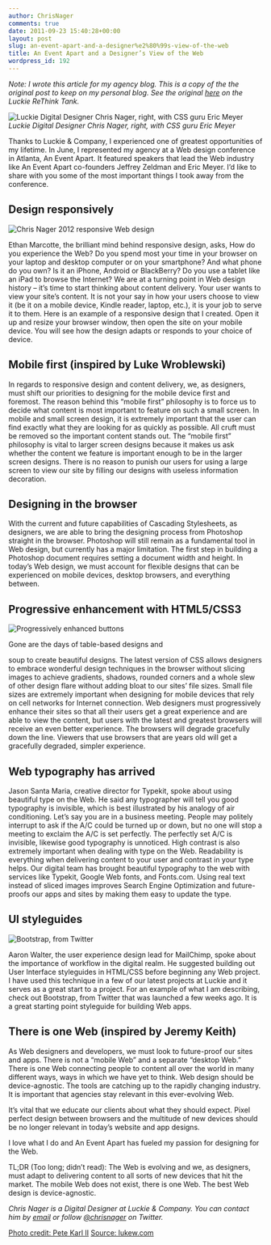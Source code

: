 ```yaml
---
author: ChrisNager
comments: true
date: 2011-09-23 15:40:28+00:00
layout: post
slug: an-event-apart-and-a-designer%e2%80%99s-view-of-the-web
title: An Event Apart and a Designer’s View of the Web
wordpress_id: 192
---
```


_Note: I wrote this article for my agency blog. This is a copy of the the original post to keep on my personal blog. See the original [here](//luckierethinktank.com/2011/09/an-event-apart-and-a-designers-view-of-the-web/) on the Luckie ReThink Tank._

![Luckie Digital Designer Chris Nager, right, with CSS guru Eric Meyer](//chrisnager.com/assets/pg-meyer510.jpeg "Luckie Digital Designer Chris Nager, right, with CSS guru Eric Meyer")
_Luckie Digital Designer Chris Nager, right, with CSS guru Eric Meyer_

Thanks to Luckie & Company, I experienced one of greatest opportunities of my lifetime. In June, I represented my agency at a Web design conference in Atlanta, An Event Apart. It featured speakers that lead the Web industry like An Event Apart co-founders Jeffrey Zeldman and Eric Meyer. I’d like to share with you some of the most important things I took away from the conference.

<!-- more -->

## Design responsively

![Chris Nager 2012 responsive Web design](//chrisnager.com/assets/pg-cn20121.jpeg "Chris Nager 2012 responsive Web design")

Ethan Marcotte, the brilliant mind behind responsive design, asks, How do you experience the Web? Do you spend most your time in your browser on your laptop and desktop computer or on your smartphone? And what phone do you own? Is it an iPhone, Android or BlackBerry? Do you use a tablet like an iPad to browse the Internet? We are at a turning point in Web design history – it’s time to start thinking about content delivery. Your user wants to view your site’s content. It is not your say in how your users choose to view it (be it on a mobile device, Kindle reader, laptop, etc.), it is your job to serve it to them. Here is an example of a responsive design that I created. Open it up and resize your browser window, then open the site on your mobile device. You will see how the design adapts or responds to your choice of device.

## Mobile first (inspired by Luke Wroblewski)

In regards to responsive design and content delivery, we, as designers, must shift our priorities to designing for the mobile device first and foremost. The reason behind this “mobile first” philosophy is to force us to decide what content is most important to feature on such a small screen. In mobile and small screen design, it is extremely important that the user can find exactly what they are looking for as quickly as possible. All cruft must be removed so the important content stands out. The “mobile first” philosophy is vital to larger screen designs because it makes us ask whether the content we feature is important enough to be in the larger screen designs. There is no reason to punish our users for using a large screen to view our site by filling our designs with useless information decoration.

## Designing in the browser

With the current and future capabilities of Cascading Stylesheets, as designers, we are able to bring the designing process from Photoshop straight in the browser. Photoshop will still remain as a fundamental tool in Web design, but currently has a major limitation. The first step in building a Photoshop document requires setting a document width and height. In today’s Web design, we must account for flexible designs that can be experienced on mobile devices, desktop browsers, and everything between.

## Progressive enhancement with HTML5/CSS3

![Progressively enhanced buttons](//chrisnager.com/assets/pg-progressive.jpeg "Progressively enhanced buttons")

Gone are the days of table-based designs and <div> soup to create beautiful designs. The latest version of CSS allows designers to embrace wonderful design techniques in the browser without slicing images to achieve gradients, shadows, rounded corners and a whole slew of other design flare without adding bloat to our sites’ file sizes. Small file sizes are extremely important when designing for mobile devices that rely on cell networks for Internet connection. Web designers must progressively enhance their sites so that all their users get a great experience and are able to view the content, but users with the latest and greatest browsers will receive an even better experience. The browsers will degrade gracefully down the line. Viewers that use browsers that are years old will get a gracefully degraded, simpler experience.

## Web typography has arrived

Jason Santa Maria, creative director for Typekit, spoke about using beautiful type on the Web. He said any typographer will tell you good typography is invisible, which is best illustrated by his analogy of air conditioning. Let’s say you are in a business meeting. People may politely interrupt to ask if the A/C could be turned up or down, but no one will stop a meeting to exclaim the A/C is set perfectly. The perfectly set A/C is invisible, likewise good typography is unnoticed. High contrast is also extremely important when dealing with type on the Web. Readability is everything when delivering content to your user and contrast in your type helps. Our digital team has brought beautiful typography to the web with services like Typekit, Google Web fonts, and Fonts.com. Using real text instead of sliced images improves Search Engine Optimization and future-proofs our apps and sites by making them easy to update the type.

## UI styleguides

![Bootstrap, from Twitter](//chrisnager.com/assets/pg-bootstrap.jpeg "Bootstrap, from Twitter")

Aaron Walter, the user experience design lead for MailChimp, spoke about the importance of workflow in the digital realm. He suggested building out User Interface styleguides in HTML/CSS before beginning any Web project. I have used this technique in a few of our latest projects at Luckie and it serves as a great start to a project. For an example of what I am describing, check out Bootstrap, from Twitter that was launched a few weeks ago. It is a great starting point styleguide for building Web apps.

## There is one Web (inspired by Jeremy Keith)

As Web designers and developers, we must look to future-proof our sites and apps. There is not a “mobile Web” and a separate “desktop Web.” There is one Web connecting people to content all over the world in many different ways, ways in which we have yet to think. Web design should be device-agnostic. The tools are catching up to the rapidly changing industry. It is important that agencies stay relevant in this ever-evolving Web.

It’s vital that we educate our clients about what they should expect. Pixel perfect design between browsers and the multitude of new devices should be no longer relevant in today’s website and app designs.

I love what I do and An Event Apart has fueled my passion for designing for the Web.

TL;DR (Too long; didn’t read): The Web is evolving and we, as designers, must adapt to delivering content to all sorts of new devices that hit the market. The mobile Web does not exist, there is one Web. The best Web design is device-agnostic.

_Chris Nager is a Digital Designer at Luckie & Company. You can contact him by [email](mailto:chris.nager@luckie.com) or follow [@chrisnager](//twitter.com/#!/chrisnager) on Twitter._

[Photo credit: Pete Karl II](//twitter.com/#!/steyblind)
[Source: lukew.com](//lukew.com/ff/)
